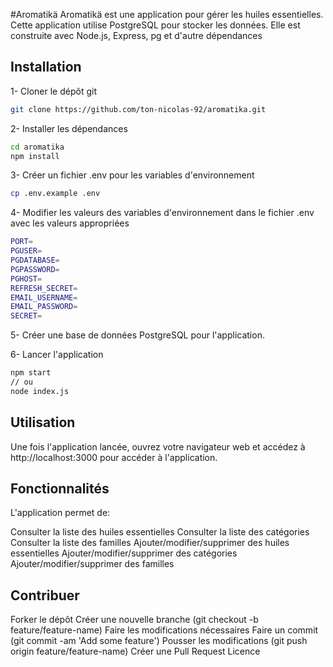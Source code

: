 #Aromatikä
Aromatikä est une application pour gérer les huiles essentielles. Cette application utilise PostgreSQL pour stocker les données. Elle est construite avec Node.js, Express, pg et d'autre dépendances 


## Installation
1- Cloner le dépôt git
```bash
git clone https://github.com/ton-nicolas-92/aromatika.git
```

2- Installer les dépendances
```bash
cd aromatika
npm install
```

3- Créer un fichier .env pour les variables d'environnement
```bash
cp .env.example .env
```

4- Modifier les valeurs des variables d'environnement dans le fichier .env avec les valeurs appropriées
```bash
PORT=
PGUSER=
PGDATABASE=
PGPASSWORD=
PGHOST=
REFRESH_SECRET=
EMAIL_USERNAME=
EMAIL_PASSWORD= 
SECRET=
```

5- Créer une base de données PostgreSQL pour l'application.

6- Lancer l'application
```bash
npm start
// ou 
node index.js
```

## Utilisation
Une fois l'application lancée, ouvrez votre navigateur web et accédez à http://localhost:3000 pour accéder à l'application.

## Fonctionnalités
L'application permet de:

Consulter la liste des huiles essentielles
Consulter la liste des catégories
Consulter la liste des familles
Ajouter/modifier/supprimer des huiles essentielles
Ajouter/modifier/supprimer des catégories
Ajouter/modifier/supprimer des familles

## Contribuer
Forker le dépôt
Créer une nouvelle branche (git checkout -b feature/feature-name)
Faire les modifications nécessaires
Faire un commit (git commit -am 'Add some feature')
Pousser les modifications (git push origin feature/feature-name)
Créer une Pull Request
Licence
